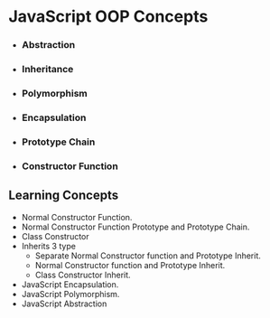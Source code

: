 # JavaScript OOP Concepts

- ### Abstraction
- ### Inheritance
- ### Polymorphism
- ### Encapsulation
- ### Prototype Chain
- ### Constructor Function

## Learning Concepts
- Normal Constructor Function.
- Normal Constructor Function Prototype and Prototype Chain.
- Class Constructor
- Inherits 3 type
  - Separate Normal Constructor function and Prototype Inherit.
  - Normal Constructor function and Prototype Inherit.
  - Class Constructor Inherit.
- JavaScript Encapsulation.
- JavaScript Polymorphism.
- JavaScript Abstraction
